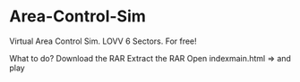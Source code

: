 # Area-Control-Sim
Virtual Area Control Sim. LOVV 6 Sectors. For free!

What to do?
Download the RAR
Extract the RAR
Open indexmain.html => and play
